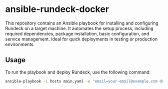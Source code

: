 # ansible-rundeck-docker

This repository contains an Ansible playbook for installing and configuring Rundeck on a target machine. It automates the setup process, including required dependencies, package installation, basic configuration, and service management. Ideal for quick deployments in testing or production environments.

## Usage

To run the playbook and deploy Rundeck, use the following command:

```bash
ansible-playbook -i hosts main.yaml -e "email=your-email@example.com domain=rundeck.domain.com"

